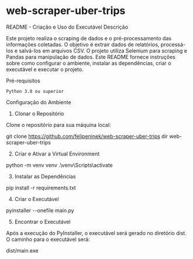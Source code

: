 # web-scraper-uber-trips

README - Criação e Uso do Executável
Descrição

Este projeto realiza o scraping de dados e o pré-processamento das informações coletadas. O objetivo é extrair dados de relatórios, processá-los e salvá-los em arquivos CSV. O projeto utiliza Selenium para scraping e Pandas para manipulação de dados. Este README fornece instruções sobre como configurar o ambiente, instalar as dependências, criar o executável e executar o projeto.

Pré-requisitos

    Python 3.8 ou superior

Configuração do Ambiente
1. Clonar o Repositório

Clone o repositório para sua máquina local:

git clone https://github.com/felipeninek/web-scraper-uber-trips
dir web-scraper-uber-trips

2. Criar e Ativar a Virtual Environment

python -m venv venv
.\venv\Scripts\activate

3. Instalar as Dependências

pip install -r requirements.txt

4. Criar o Executável

pyinstaller --onefile main.py

5. Encontrar o Executável

Após a execução do PyInstaller, o executável será gerado no diretório dist. O caminho para o executável será:

dist/main.exe